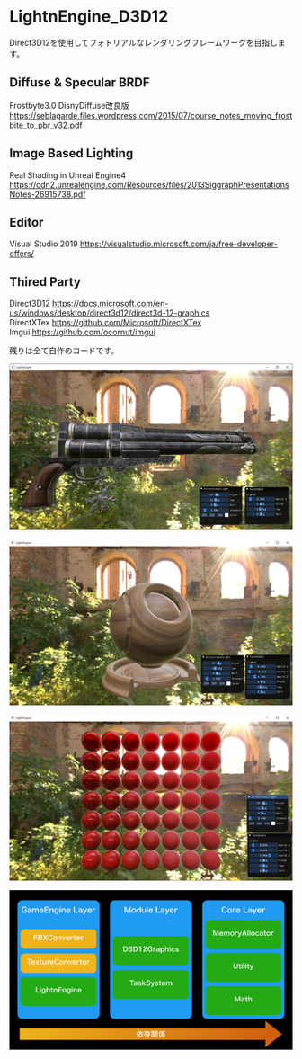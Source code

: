 # LightnEngine_D3D12
Direct3D12を使用してフォトリアルなレンダリングフレームワークを目指します。

## Diffuse & Specular BRDF
Frostbyte3.0 DisnyDiffuse改良版 https://seblagarde.files.wordpress.com/2015/07/course_notes_moving_frostbite_to_pbr_v32.pdf

## Image Based Lighting
Real Shading in Unreal Engine4  https://cdn2.unrealengine.com/Resources/files/2013SiggraphPresentationsNotes-26915738.pdf

## Editor
Visual Studio 2019 https://visualstudio.microsoft.com/ja/free-developer-offers/

## Thired Party
Direct3D12  https://docs.microsoft.com/en-us/windows/desktop/direct3d12/direct3d-12-graphics  
DirectXTex  https://github.com/Microsoft/DirectXTex  
Imgui  https://github.com/ocornut/imgui

残りは全て自作のコードです。  

![銃](https://github.com/LightnGames/LightnEngine_D3D12/blob/develop/image/LTN_Gun.png)

![シェーダーボール](https://github.com/LightnGames/LightnEngine_D3D12/blob/develop/image/LTN_Wood.png)

![PBRボール](https://github.com/LightnGames/LightnEngine_D3D12/blob/develop/image/LTN_Balls.png)

![ゲームエンジン依存関係図](https://github.com/LightnGames/LightnEngine_D3D12/blob/develop/image/GameEngineDependencies.png)

